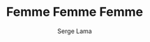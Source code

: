 ---
layout: post
title: Femme Femme Femme
author: Serge Lama
language: "Français"
image:
  artist: serge-lama.png
---